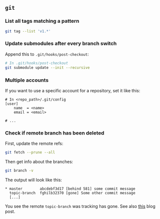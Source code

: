 ## `git`

### List all tags matching a pattern

```sh
git tag --list 'v1.*'
```


### Update submodules after every branch switch

Append this to `.git/hooks/post-checkout`:

```sh
# In .git/hooks/post-checkout
git submodule update --init --recursive
```


### Multiple accounts

If you want to use a specific account for a repository, set it like this:

```gitconfig
# In <repo_path>/.git/config
[user]
    name  = <name>
    email = <email>

# ...
```


### Check if remote branch has been deleted

First, update the remote refs:

```sh
git fetch --prune --all
```

Then get info about the branches:

```sh
git branch -v
```

The output will look like this:

```
* master        abcdebf3d17 [behind 581] some commit message
  topic-branch  fghilb32370 [gone] Some other commit message
  [...]
```

You see the remote `topic-branch` was tracking has gone. See also
[this](https://www.erikschierboom.com/2020/02/17/cleaning-up-local-git-branches-deleted-on-a-remote/)
blog post.
